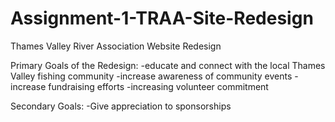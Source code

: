 # Assignment-1-TRAA-Site-Redesign

Thames Valley River Association Website Redesign

Primary Goals of the Redesign:
-educate and connect with the local Thames Valley fishing community
-increase awareness of community events
-increase fundraising efforts
-increasing volunteer commitment

Secondary Goals:
-Give appreciation to sponsorships

